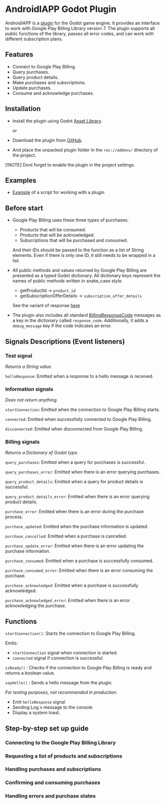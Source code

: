 # AndroidIAPP Godot Plugin

AndroidIAPP is a [plugin](<https://docs.godotengine.org/en/stable/tutorials/plugins/editor/installing_plugins.html#installing-a-plugin>) for the Godot game engine. It provides an interface to work with Google Play Billing Library version 7. The plugin supports all public functions of the library, passes all error codes, and can work with different subscription plans.

## Features

- Connect to Google Play Billing.
- Query purchases.
- Query product details.
- Make purchases and subscriptions.
- Update purchases.
- Consume and acknowledge purchases.

## Installation

- Install the plugin using Godot [Asset Library](https://godotengine.org/asset-library/asset/3068).

  or

- Download the plugin from [GitHub](https://github.com/code-with-max/godot-google-play-iapp/releases).
- And place the unpacked plugin folder in the `res://addons/` directory of the project.

[!NOTE]
Dont forget to enable the plugin in the project settings.

## Examples

- [Example](https://github.com/code-with-max/godot-google-play-iapp/blob/master/examples/billing_example.gd) of a script for working with a plugin

## Before start

- Google Play Billing uses these three types of purchases:
  - Products that will be consumed.
  - Products that will be acknowledged.
  - Subscriptions that will be purchased and consumed.

  And their IDs should be passed to the function as a list of String elements. Even if there is only one ID, it still needs to be wrapped in a list.

- All public methods and values returned by Google Play Billing are presented as a typed Godot dictionary. All dictionary keys represent the names of public methods written in snake_case style.
  - getProductId -> `product_id`
  - getSubscriptionOfferDetails -> `subscription_offer_details`

  See the variant of response [here](https://github.com/code-with-max/godot-google-play-iapp/blob/master/examples/details_inapp.json)

- The plugin also includes all standard [BillingResponseCode](https://developer.android.com/reference/com/android/billingclient/api/BillingClient.BillingResponseCode) messages as a key in the dictionary called `response_code`. Additionally, it adds a `debug_message` key if the code indicates an error.

## Signals Descriptions (Event listeners)

### Test signal

*Returns a String value.*

`helloResponse`: Emitted when a response to a hello message is received.

### Information signals

*Does not return anything.*

`startConnection`: Emitted when the connection to Google Play Billing starts.

`connected`: Emitted when successfully connected to Google Play Billing.

`disconnected`: Emitted when disconnected from Google Play Billing.

### Billing signals

*Returns a Dictionary of Godot type.*

`query_purchases`: Emitted when a query for purchases is successful.

`query_purchases_error`: Emitted when there is an error querying purchases.

`query_product_details`: Emitted when a query for product details is successful.

`query_product_details_error`: Emitted when there is an error querying product details.

`purchase_error`: Emitted when there is an error during the purchase process.

`purchase_updated`: Emitted when the purchase information is updated.

`purchase_cancelled`: Emitted when a purchase is cancelled.

`purchase_update_error`: Emitted when there is an error updating the purchase information.

`purchase_consumed`: Emitted when a purchase is successfully consumed.

`purchase_consumed_error`: Emitted when there is an error consuming the purchase.

`purchase_acknowledged`: Emitted when a purchase is successfully acknowledged.

`purchase_acknowledged_error`: Emitted when there is an error acknowledging the purchase.

## Functions

`startConnection()`: Starts the connection to Google Play Billing.

Emits:

- `startConnection` signal when connection is started.
- `connected` signal if connection is successful.

`isReady()` : Checks if the connection to Google Play Billing is ready and returns a boolean value.

`sayHello()` : Sends a hello message from the plugin.

*For testing purposes, not recommended in production.*

- Emit `helloResponse` signal
- Sending Log.v message to the console
- Display a system toast.

## Step-by-step set up guide

### Connecting to the Google Play Billing Library

### Requesting a list of products and subscriptions

### Handling purchases and subscriptions

### Confirming and consuming purchases

### Handling errors and purchase states
